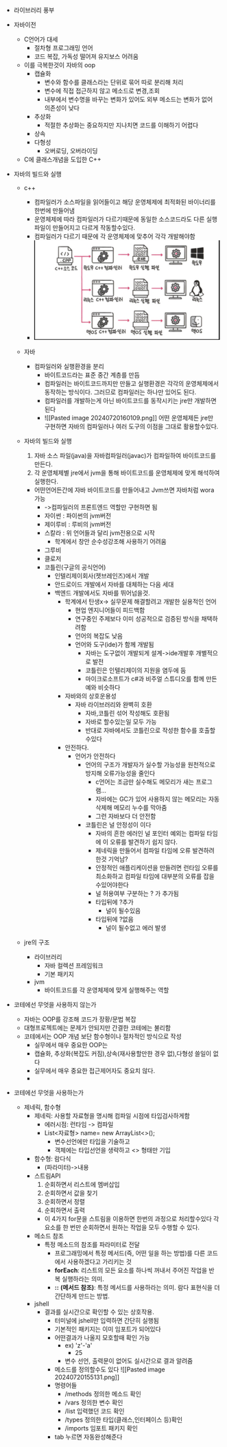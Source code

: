 - 라이브러리 풍부
- 자바이전
	- C언어가 대세
		- 절차형 프로그래밍 언어
		- 코드 복잡, 가독성 떨어져 유지보스 어려움
	- 이를 극복한것이 자바의 oop
		- 캡슐화
			- 변수와 함수를 클래스라는 단위로 묶어 따로 분리해 처리
			- 변수에 직접 접근하지 않고 메소드로 변경,조회
			- 내부에서 변수명을 바꾸는 변화가 있어도 외부 메소드는 변화가 없어 의존성이 낮다
		- 추상화
			- 적절한 추상화는 중요하지만 지나치면 코드를 이해하기 어렵다
		- 상속
		- 다형성
			- 오버로딩, 오버라이딩
	- C에 클래스개념을 도입한 C++
- 자바의 빌드와 실행
	- c++
		- 컴파일러가 소스파일을 읽어들이고 해당 운영체제에 최적화된 바이너리를 한번에 만들어냄
		- 운영체제에 따라 컴파일러가 다르기때문에 동일한 소스코드라도 다른 실행파일이 만들어지고 다르게 작동할수있다.
		- 컴파일러가 다르기 때문에 각 운영체제에 맞추어 각각 개발해야함
		- ![](02_books/2024/자바알고리즘인터뷰/스크린샷%202024-07-24%20오후%207.02.34.png)
	- 자바
		- 컴파일러와 실행환경을 분리
			- 바이트코드라는 표준 중간 계층를 만듬
			- 컴파일러는 바이트코드까지만 만들고 실행환경은 각각의 운영체제에서 동작하는 방식이다. 그러므로 컴파일러는 하나만 있어도 된다.
			- 컴파일러를 개발하는게 아닌 바이트코드를 동작시키는 jre만 개발하면된다
			- ![[Pasted image 20240720160109.png]]
			어떤 운영체제든 jre만 구현하면 자바의 컴파일러나 여러 도구의 이점을 그대로 활용할수있다.
	- 자바의 빌드와 실행
		1. 자바 소스 파일(java)을 자바컴파일러(javac)가 컴파일하여 바이트코드를 만든다.
		2. 각 운영체제별 jre에서 jvm을 통해 바이트코드를 운영체제에 맞게 해석하여 실행한다.
		- 어떤언어든간에 자바 바이트코드를 만들어내고 Jvm쓰면 자바처럼 wora 가능
			- ->컴파일러의 프론트엔드 역할만 구현하면 됨
			- 자이썬 : 파이썬의 jvm버전
			- 제이루비 : 루비의 jvm버전
			- 스칼라 : 위 언어들과 달리 jvm전용으로 시작
				- 학계에서 창안 순수성강조해 사용하기 어려움
			- 그루비
			- 클로저
			- 코틀린(구글의 공식언어)
				- 인텔리제이회사(젯브레인즈)에서 개발
				- 안드로이드 개발에서 자바를 대체하는 다음 세대
				- 백엔드 개발에서도 자바를 뛰어넘을것.
					- 학계에서 탄생x-> 실무문제 해결할려고 개발한 실용적인 언어
						- 현업 엔지니어들이 피드백함
						- 연구중인 주제보다 이미 성공적으로 검증된 방식을 채택하려함
						- 언어의 복잡도 낮음
						- 언어와 도구(ide)가 함께 개발됨
							- 자바는 도구없이 개발되게 설계->ide개발후 개별적으로 발전
							- 코틀린은 인텔리제이의 지원을 염두에 둠
							- 마이크로소프트가 c#과 비주얼 스튜디오를 함께 만든 예와 비슷하다 
					- 자바와의 상호운용성
						- 자바 라이브러리와 완벽히 호환
							- 자바,코틀린 섞어 작성해도 호환됨
							- 자바로 할수있는일 모두 가능
							- 반대로 자바에서도 코틀린으로 작성한 함수를 호출할수있다
					- 안전하다.
						- 언어가 안전하다
							- 언어의 구조가 개발자가 실수할 가능성을 원천적으로 방지해 오류가능성을 줄인다
								- c언어는 조금만 실수해도 메모리가 새는 프로그램... 
								- 자바에는 GC가 있어 사용하지 않는 메모리는 자동삭제해 메모리 누수를 막아줌
								- 그런 자바보다 더 안전함
							- 코틀린은 널 안정성이 이다
								- 자바의 흔한 에러인 널 포인터 예외는 컴파일 타임에 이 오류를 발견하기 쉽지 않다.
								- 제네릭을 만들어서 컴파일 타임에 오류 발견하려한것 기억남?
								- 안정적인 애플리케이션을 만들려면 런타임 오류를 최소화하고 컴파일 타임에 대부분의 오류를 잡을수있어야한다
								- 널 허용여부 구분하는 ? 가 추가됨
								- 타입뒤에 ?추가
									- 널이 될수있음
								- 타입뒤에 ?없음
									- 널이 될수없고 에러 발생
								
	- jre의 구조
		- 라이브러리
			- 자바 컬렉션 프레임워크
			- 기본 패키지
		- jvm
			- 바이트코드를 각 운영체제에 맞게 실행해주는 역할

- 코테에선 무엇을 사용하지 않는가
	- 자바는 OOP를 강조해 코드가 장황/문법 복잡
	- 대형프로젝트에는 문제가 안되지만 간결한 코테에는 불리함
	- 코테에서는 OOP 개념 보단 함수형이나 절차적인 방식으로 작성
		- 실무에서 매우 중요한 OOP는
		- 캡슐화, 추상화(복잡도 커짐),상속(재사용할만한 경우 없),다형성 쓸일이 없다
		- 실무에서 매우 중요한 접근제어자도 중요치 않다.    
		- 
			
- 코테에선 무엇을 사용하는가
	- 제네릭, 함수형 
		- 제네릭: 사용할 자료형을 명시해 컴파일 시점에 타입검사하게함
			- 에러시점: 런타임 -> 컴파일
			- List<자료형> name= new ArrayList<>();
				- 변수선언에만 타입을 기술하고 
				- 객체에는 타입선언을 생략하고 <> 형태만 기입
		- 함수형: 람다식
			- (파라미터)->내용
		- 스트림API
			1. 순회하면서 리스트에 멤버삽입
			2. 순회하면서 값을 찾기
			3. 순회하면서 정렬
			4. 순회하면서 출력
			- 이 4가지 for문을 스트림을 이용하면 한번의 과정으로 처리할수있다
			 각 요소를 한 번만 순회하면서 원하는 작업을 모두 수행할 수 있다.
		- 메소드 참조
			- 특정 메소드의 참조를 파라미터로 전달
				- 프로그래밍에서 특정 메서드(즉, 어떤 일을 하는 방법)를 다른 코드에서 사용하겠다고 가리키는 것
				-  **forEach**: 리스트의 모든 요소를 하나씩 꺼내서 주어진 작업을 반복 실행하라는 의미.
				- **::** **(메서드 참조)**: 특정 메서드를 사용하라는 의미. 람다 표현식을 더 간단하게 만드는 방법.
		- jshell
			- 결과를  실시간으로 확인할 수 있는 상호작용.
				- 터미널에 jshell만 입력하면 간단히 실행됨
				- 기본적인 패키지는 이미 임포트가 되어있다
				- 어떤결과가 나올지 모호할때 확인 가능
					- ex) 'z'-'a'
						- 25
					- 변수 선언, 출력문이 없어도 실시간으로 결과 알려줌
				- 메소드를 정의할수도 있다
					![[Pasted image 20240720155131.png]]
				- 명령어들
					- /methods
						정의한 메소드 확인
					- /vars
						정의한 변수 확인
					- /list
						입력했던 코드 확인
					- /types
						정의한 타입(클래스,인터페이스 등)확인
					- /imports
						임포트 패키지 확인
				- tab 누르면 자동완성해준다
